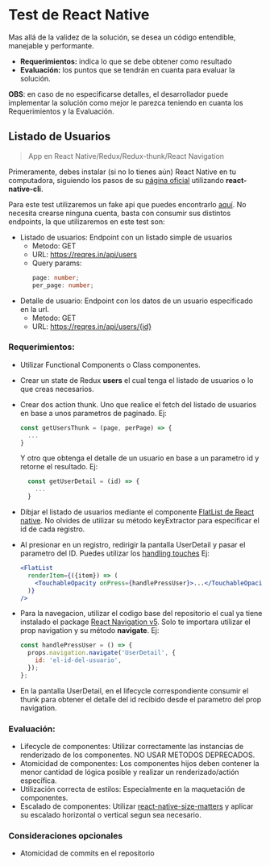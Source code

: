 # Test de React Native

Mas allá de la validez de la solución, se desea un código entendible, manejable y performante.

- **Requerimientos:** indica lo que se debe obtener como resultado
- **Evaluación:** los puntos que se tendrán en cuanta para evaluar la solución.

**OBS**: en caso de no especificarse detalles, el desarrollador puede implementar la solución como mejor le parezca teniendo en cuanta los
Requerimientos y la Evaluación.

## Listado de Usuarios

> App en React Native/Redux/Redux-thunk/React Navigation

Primeramente, debes instalar (si no lo tienes aún) React Native en tu computadora, siguiendo los pasos de su [página oficial](https://reactnative.dev/docs/environment-setup) utilizando **react-native-cli**.

Para este test utilizaremos un fake api que puedes encontrarlo [aquí](https://reqres.in/). No necesita crearse ninguna cuenta, basta con consumir sus distintos endpoints, la que utilizaremos en este test son:

- Listado de usuarios: Endpoint con un listado simple de usuarios
  - Metodo: GET
  - URL: https://reqres.in/api/users
  - Query params:
    ```ts
    page: number;
    per_page: number;
    ```
- Detalle de usuario: Endpoint con los datos de un usuario especificado en la url.
  - Metodo: GET
  - URL: https://reqres.in/api/users/{id}

### Requerimientos:

- Utilizar Functional Components o Class componentes.
- Crear un state de Redux **users** el cual tenga el listado de usuarios o lo que creas necesarios.
- Crear dos action thunk. Uno que realice el fetch del listado de usuarios en base a unos parametros de paginado. Ej:
  ```js
  const getUsersThunk = (page, perPage) => {
    ...
  }
  ```
  Y otro que obtenga el detalle de un usuario en base a un parametro id y retorne el resultado. Ej:
  ```js
    const getUserDetail = (id) => {
      ...
    }
  ```
- Dibjar el listado de usuarios mediante el componente [FlatList de React native](https://reactnative.dev/docs/flatlist). No olvides de utilizar su método keyExtractor para especificar el id de cada registro.
- Al presionar en un registro, redirigir la pantalla UserDetail y pasar el parametro del ID. Puedes utilizar los [handling touches](https://reactnative.dev/docs/handling-touches#__docusaurus) Ej:

  ```jsx
  <FlatList
    renderItem={({item}) => (
      <TouchableOpacity onPress={handlePressUser}>...</TouchableOpacity>
    )}
  />
  ```

- Para la navegacion, utilizar el codigo base del repositorio el cual ya tiene instalado el package
  [React Navigation v5](https://reactnavigation.org/docs/getting-started).
  Solo te importara utilizar el prop navigation y su método **navigate**. Ej:

  ```js
  const handlePressUser = () => {
    props.navigation.navigate('UserDetail', {
      id: 'el-id-del-usuario',
    });
  };
  ```

- En la pantalla UserDetail, en el lifecycle correspondiente consumir el thunk para obtener el detalle del id recibido desde el parametro del prop navigation.

### Evaluación:

- Lifecycle de componentes: Utilizar correctamente las instancias de renderizado de los componentes. NO USAR METODOS DEPRECADOS.
- Atomicidad de componentes: Los componentes hijos deben contener la menor cantidad de lógica posible y realizar un renderizado/actión específica.
- Utilización correcta de estilos: Especialmente en la maquetación de componentes.
- Escalado de componentes: Utilizar [react-native-size-matters](https://github.com/nirsky/react-native-size-matters) y aplicar su escalado horizontal o vertical segun sea necesario.

### Consideraciones opcionales

- Atomicidad de commits en el repositorio
